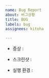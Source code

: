 ```yaml
---
name: Bug Report
about: 버그상황
title: BUG
labels: bug
assignees: kitoha

---
```


- 증상 :

- 스크린샷 :

- 실행 환경 :
